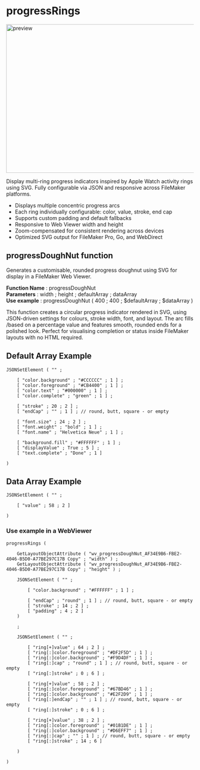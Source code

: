 # progressRings
<img width="600" height="400" alt="preview" src="https://github.com/user-attachments/assets/00291a2c-ff0e-455d-be9a-b58eba710361" />

Display multi-ring progress indicators inspired by Apple Watch activity rings using SVG. Fully configurable via JSON and responsive across FileMaker platforms.
- Displays multiple concentric progress arcs
- Each ring individually configurable: color, value, stroke, end cap
- Supports custom padding and default fallbacks
- Responsive to Web Viewer width and height
- Zoom-compensated for consistent rendering across devices
- Optimized SVG output for FileMaker Pro, Go, and WebDirect

## progressDoughNut function

Generates a customisable, rounded progress doughnut using SVG for display in a FileMaker Web Viewer.

**Function Name** : progressDoughNut  
**Parameters** : width ; height ; defaultArray ; dataArray  
**Use example** : progressDoughNut ( 400 ; 400 ; $defaultArray ; $dataArray )  

This function creates a circular progress indicator rendered in SVG, using JSON-driven settings for colours, stroke width, font, and layout. The arc fills /based on a percentage value and features smooth, rounded ends for a polished look. Perfect for visualising completion or status inside FileMaker layouts with no HTML required.

## Default Array Example
```
JSONSetElement ( "" ; 

	[ "color.background" ; "#CCCCCC" ; 1 ] ;
	[ "color.foreground" ; "#CB4400" ; 1 ] ;
	[ "color.text" ; "#000000" ; 1 ] ;
	[ "color.complete" ; "green" ; 1 ] ;

	[ "stroke" ; 20 ; 2 ] ;
	[ "endCap" ; "" ; 1 ] ; // round, butt, square - or empty

	[ "font.size" ; 24 ; 2 ] ;
	[ "font.weight" ; "bold" ; 1 ] ;
	[ "font.name" ; "Helvetica Neue" ; 1 ] ;

	[ "background.fill" ; "#FFFFFF" ; 1 ] ;
	[ "displayValue" ; True ; 5 ] ;
	[ "text.complete" ; "Done" ; 1 ]

)
```

## Data Array Example
```
JSONSetElement ( "" ; 

	[ "value" ; 58 ; 2 ]

)
```


### Use example in a WebViewer

```
progressRings ( 

	GetLayoutObjectAttribute ( "wv_progressDoughNut_AF34E9B6-FBE2-4046-B5D0-A77BE297C17B Copy" ; "width" ) ; 
	GetLayoutObjectAttribute ( "wv_progressDoughNut_AF34E9B6-FBE2-4046-B5D0-A77BE297C17B Copy" ; "height" ) ; 

	JSONSetElement ( "" ; 
	
		[ "color.background" ; "#FFFFFF" ; 1 ] ;
	
		[ "endCap" ; "round" ; 1 ] ; // round, butt, square - or empty	
		[ "stroke" ; 14 ; 2 ] ;
		[ "padding" ; 4 ; 2 ] 
	)

	; 

	JSONSetElement ( "" ; 

	 	[ "ring[+]value" ; 64 ; 2 ] ;
		[ "ring[:]color.foreground" ; "#DF2F5D" ; 1 ] ; 
		[ "ring[:]color.background" ; "#F9D4DF" ; 1 ] ; 
		[ "ring[:]cap" ; "round" ; 1 ] ; // round, butt, square - or empty
		[ "ring[:]stroke" ; 0 ; 6 ] ;

	 	[ "ring[+]value" ; 58 ; 2 ] ;
		[ "ring[:]color.foreground" ; "#67BD46" ; 1 ] ; 
		[ "ring[:]color.background" ; "#E2F2D9" ; 1 ] ; 
		[ "ring[:]endCap" ; "" ; 1 ] ; // round, butt, square - or empty
		[ "ring[:]stroke" ; 0 ; 6 ] ;

	 	[ "ring[+]value" ; 38 ; 2 ] ;
		[ "ring[:]color.foreground" ; "#01B1DE" ; 1 ] ; 
		[ "ring[:]color.background" ; "#D6EFF7" ; 1 ] ; 
		[ "ring[:]cap" ; "" ; 1 ] ; // round, butt, square - or empty
		[ "ring[:]stroke" ; 14 ; 6 ] 
	
	)

)
```